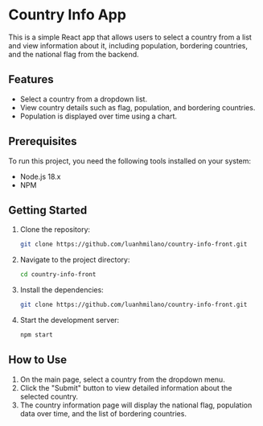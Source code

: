 # Country Info App

This is a simple React app that allows users to select a country from a list and view information about it, including population, bordering countries, and the national flag from the backend.


## Features
- Select a country from a dropdown list.
- View country details such as flag, population, and bordering countries.
- Population is displayed over time using a chart.

## Prerequisites
To run this project, you need the following tools installed on your system:
- Node.js 18.x
- NPM

## Getting Started

1. Clone the repository:

   ```bash
   git clone https://github.com/luanhmilano/country-info-front.git
2. Navigate to the project directory:

   ```bash
   cd country-info-front
3. Install the dependencies:

   ```bash
   git clone https://github.com/luanhmilano/country-info-front.git
4. Start the development server:

   ```bash
   npm start

## How to Use
1. On the main page, select a country from the dropdown menu.
2. Click the "Submit" button to view detailed information about the selected country.
3. The country information page will display the national flag, population data over time, and the list of bordering countries.

